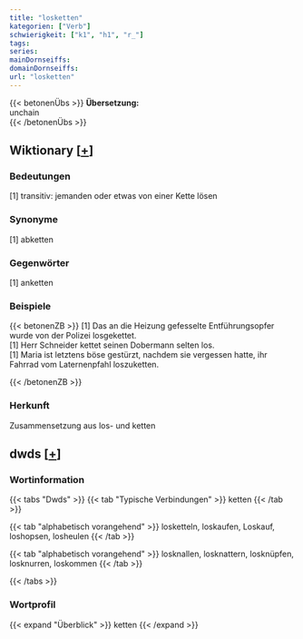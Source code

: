 ```yaml
---
title: "losketten"
kategorien: ["Verb"]
schwierigkeit: ["k1", "h1", "r_"]
tags:
series:
mainDornseiffs:
domainDornseiffs:
url: "losketten"
---
```


{{< betonenÜbs >}}
**Übersetzung:**  
unchain  
{{< /betonenÜbs >}}

## Wiktionary [[+](https://de.wiktionary.org/wiki/losketten)]

### Bedeutungen
[1] transitiv: jemanden oder etwas von einer Kette lösen  

### Synonyme
[1] abketten  

### Gegenwörter
[1] anketten  

### Beispiele
{{< betonenZB >}}
[1] Das an die Heizung gefesselte Entführungsopfer wurde von der Polizei losgekettet.  
[1] Herr Schneider kettet seinen Dobermann selten los.  
[1] Maria ist letztens böse gestürzt, nachdem sie vergessen hatte, ihr Fahrrad vom Laternenpfahl loszuketten.  

{{< /betonenZB >}}
### Herkunft
Zusammensetzung aus los- und ketten  



## dwds [[+](https://www.dwds.de/wb/losketten)]

### Wortinformation
{{< tabs "Dwds" >}}
{{< tab "Typische Verbindungen" >}}
ketten
{{< /tab >}}

{{< tab "alphabetisch vorangehend" >}}
losketteln, loskaufen, Loskauf, loshopsen, losheulen
{{< /tab >}}

{{< tab "alphabetisch vorangehend" >}}
losknallen, losknattern, losknüpfen, losknurren, loskommen
{{< /tab >}}

{{< /tabs >}}

### Wortprofil
{{< expand "Überblick" >}} ketten {{< /expand >}}

